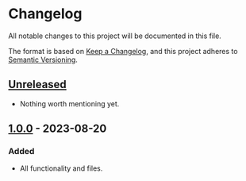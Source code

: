 # Changelog

All notable changes to this project will be documented in this file.

The format is based on [Keep a Changelog](https://keepachangelog.com/en/1.0.0/),
and this project adheres to [Semantic Versioning](https://semver.org/spec/v2.0.0.html).


## [Unreleased]

- Nothing worth mentioning yet.


## [1.0.0] - 2023-08-20

### Added

- All functionality and files.


[unreleased]: https://github.com/foundata/chocolatey-usewindow.extension/compare/v1.0.0...HEAD
[1.0.0]: https://github.com/foundata/chocolatey-usewindow.extension/releases/tag/v1.0.0
